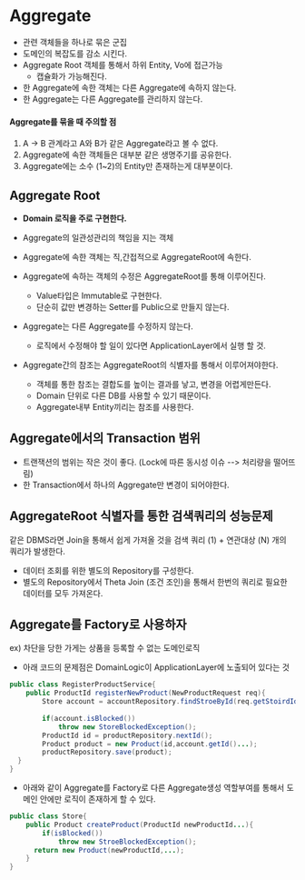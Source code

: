 # Aggregate
- 관련 객체들을 하나로 묶은 군집
- 도메인의 복잡도를 감소 시킨다.
- Aggregate Root 객체를 통해서 하위 Entity, Vo에 접근가능
  - 캡슐화가 가능해진다.
- 한 Aggregate에 속한 객체는 다른 Aggregate에 속하지 않는다.
- 한 Aggregate는 다른 Aggregate를 관리하지 않는다.

#### Aggregate를 묶을 때 주의할 점
1. A -> B 관계라고 A와 B가 같은 Aggregate라고 볼 수 없다.
2. Aggregate에 속한 객체들은 대부분 같은 생명주기를 공유한다.
3. Aggregate에는 소수 (1~2)의 Entity만 존재하는게 대부분이다.

## Aggregate Root
- **Domain 로직을 주로 구현한다.**


- Aggregate의 일관성관리의 책임을 지는 객체


- Aggregate에 속한 객체는 직,간접적으로 AggregateRoot에 속한다.

- Aggregate에 속하는 객체의 수정은 AggregateRoot를 통해 이루어진다.
  - Value타입은 Immutable로 구현한다.
  - 단순히 값만 변경하는 Setter를 Public으로 만들지 않는다.
  

- Aggregate는 다른 Aggregate를 수정하지 않는다.
  - 로직에서 수정해야 할 일이 있다면 ApplicationLayer에서 실행 할 것.


- Aggregate간의 참조는 AggregateRoot의 식별자를 통해서 이루어져야한다.
  - 객체를 통한 참조는 결합도를 높이는 결과를 낳고, 변경을 어렵게만든다.
  - Domain 단위로 다른 DB를 사용할 수 있기 때문이다.
  - Aggregate내부 Entity끼리는 참조를 사용한다.

## Aggregate에서의 Transaction 범위
- 트랜잭션의 범위는 작은 것이 좋다. (Lock에 따른 동시성 이슈 --> 처리량을 떨어뜨림)
- 한 Transaction에서 하나의 Aggregate만 변경이 되어야한다.


## AggregateRoot 식별자를 통한 검색쿼리의 성능문제
같은 DBMS라면 Join을 통해서 쉽게 가져올 것을 검색 쿼리 (1) + 연관대상 (N) 개의 쿼리가 발생한다.

- 데이터 조회를 위한 별도의 Repository를 구성한다.
- 별도의 Repository에서 Theta Join (조건 조인)을 통해서 한번의 쿼리로 필요한 데이터를 모두 가져온다.

## Aggregate를 Factory로 사용하자

ex) 차단을 당한 가게는 상품을 등록할 수 없는 도메인로직
- 아래 코드의 문제점은 DomainLogic이 ApplicationLayer에 노출되어 있다는 것

```java
public class RegisterProductService{
    public ProductId registerNewProduct(NewProductRequest req){
        Store account = accountRepository.findStroeById(req.getStoirdId());
        
        if(account.isBlocked())
            throw new StoreBlockedException();
        ProductId id = productRepository.nextId();
        Product product = new Product(id,account.getId()...);
        productRepository.save(product);
  }
}
```
- 아래와 같이 Aggregate를 Factory로 다른 Aggregate생성 역할부여를 통해서 도메인 안에만 로직이 존재하게 할 수 있다.
```java
public class Store{
    public Product createProduct(ProductId newProductId...){
        if(isBlocked())
            throw new StroeBlockedException();
      return new Product(newProductId,...);
    }
}
```